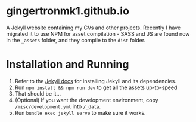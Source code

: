 # gingertronmk1.github.io

A Jekyll website containing my CVs and other projects.
Recently I have migrated it to use NPM for asset compilation - SASS and JS are found now in the `_assets` folder, and they compile to the `dist` folder.

# Installation and Running

1. Refer to the [Jekyll docs](https://jekyllrb.com/docs/installation) for installing Jekyll and its dependencies.
2. Run `npm install && npm run dev` to get all the assets up-to-speed
3. That should be it...
4. (Optional) If you want the development environment, copy `/misc/development.yml` into `/_data`.
5. Run `bundle exec jekyll serve` to make sure it works.
